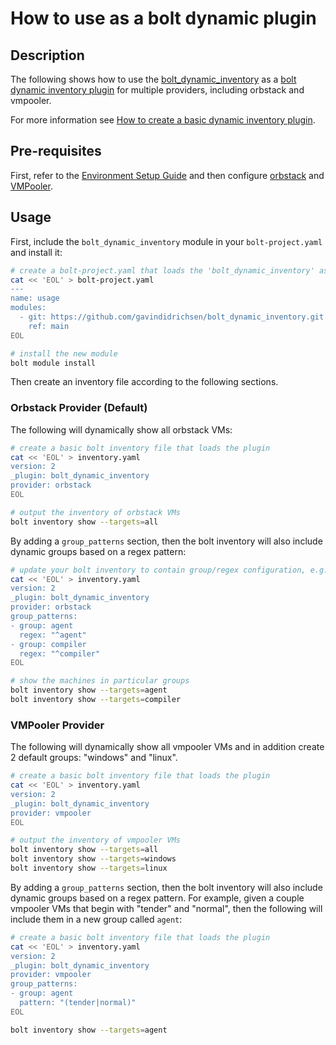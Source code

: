 # How to use as a bolt dynamic plugin

## Description

The following shows how to use the [bolt_dynamic_inventory](https://github.com/gavindidrichsen/bolt_dynamic_inventory) as a [bolt dynamic inventory plugin](https://www.puppet.com/docs/bolt/latest/writing_plugins.html#reference-plugins) for multiple providers, including orbstack and vmpooler.

For more information see [How to create a basic dynamic inventory plugin](./how_to_create_a_basic_bolt_inventory_plugin.md).

## Pre-requisites

First, refer to the [Environment Setup Guide](how_to_setup_environment.md) and then configure [orbstack](https://docs.orbstack.dev) and [VMPooler](https://vmpooler.com/).

## Usage

First, include the `bolt_dynamic_inventory` module in your `bolt-project.yaml` and install it:

```bash
# create a bolt-project.yaml that loads the 'bolt_dynamic_inventory' as a bolt plugin
cat << 'EOL' > bolt-project.yaml
---
name: usage
modules:
  - git: https://github.com/gavindidrichsen/bolt_dynamic_inventory.git
    ref: main
EOL

# install the new module
bolt module install
```

Then create an inventory file according to the following sections.

### Orbstack Provider (Default)

The following will dynamically show all orbstack VMs:

```bash
# create a basic bolt inventory file that loads the plugin
cat << 'EOL' > inventory.yaml
version: 2
_plugin: bolt_dynamic_inventory
provider: orbstack
EOL

# output the inventory of orbstack VMs
bolt inventory show --targets=all
```

By adding a `group_patterns` section, then the bolt inventory will also include dynamic groups based on a regex pattern:

```bash
# update your bolt inventory to contain group/regex configuration, e.g.,
cat << 'EOL' > inventory.yaml
version: 2
_plugin: bolt_dynamic_inventory
provider: orbstack
group_patterns:
- group: agent
  regex: "^agent"
- group: compiler
  regex: "^compiler"
EOL

# show the machines in particular groups
bolt inventory show --targets=agent
bolt inventory show --targets=compiler
```

### VMPooler Provider

The following will dynamically show all vmpooler VMs and in addition create 2 default groups: "windows" and "linux".

```bash
# create a basic bolt inventory file that loads the plugin
cat << 'EOL' > inventory.yaml
version: 2
_plugin: bolt_dynamic_inventory
provider: vmpooler
EOL

# output the inventory of vmpooler VMs
bolt inventory show --targets=all
bolt inventory show --targets=windows
bolt inventory show --targets=linux
```

By adding a `group_patterns` section, then the bolt inventory will also include dynamic groups based on a regex pattern.  For example, given a couple vmpooler VMs that begin with "tender" and "normal", then the following will include them in a new group called `agent`:

```bash
# create a basic bolt inventory file that loads the plugin
cat << 'EOL' > inventory.yaml
version: 2
_plugin: bolt_dynamic_inventory
provider: vmpooler
group_patterns:
- group: agent
  pattern: "(tender|normal)"
EOL

bolt inventory show --targets=agent
```
